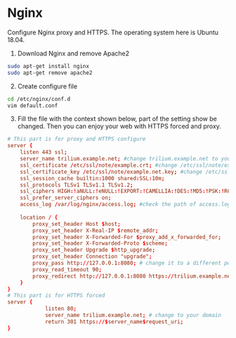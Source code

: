 # Nginx
Configure Nginx proxy and HTTPS. The operating system here is Ubuntu 18.04.

1.  Download Nginx and remove Apache2

```sh
sudo apt-get install nginx
sudo apt-get remove apache2
```

2.  Create configure file

```sh
cd /etc/nginx/conf.d
vim default.conf
```

3.  Fill the file with the context shown below, part of the setting show be changed. Then you can enjoy your web with HTTPS forced and proxy.

```conf
# This part is for proxy and HTTPS configure
server {
    listen 443 ssl;
    server_name trilium.example.net; #change trilium.example.net to your domain without HTTPS or HTTP.
    ssl_certificate /etc/ssl/note/example.crt; #change /etc/ssl/note/example.crt to your path of crt file.
    ssl_certificate_key /etc/ssl/note/example.net.key; #change /etc/ssl/note/example.net.key to your path of key file.
    ssl_session_cache builtin:1000 shared:SSL:10m;
    ssl_protocols TLSv1 TLSv1.1 TLSv1.2;
    ssl_ciphers HIGH:!aNULL:!eNULL:!EXPORT:!CAMELLIA:!DES:!MD5:!PSK:!RC4;
    ssl_prefer_server_ciphers on;
    access_log /var/log/nginx/access.log; #check the path of access.log, if it doesn't fit your file, change it
    
    location / {
        proxy_set_header Host $host;
        proxy_set_header X-Real-IP $remote_addr;
        proxy_set_header X-Forwarded-For $proxy_add_x_forwarded_for;
        proxy_set_header X-Forwarded-Proto $scheme;
        proxy_set_header Upgrade $http_upgrade;
        proxy_set_header Connection "upgrade";
        proxy_pass http://127.0.0.1:8080; # change it to a different port if non-default is used
        proxy_read_timeout 90;
        proxy_redirect http://127.0.0.1:8080 https://trilium.example.net; # change them based on your IP, port and domain
    }
}
# This part is for HTTPS forced
server {
            listen 80;
            server_name trilium.example.net; # change to your domain
            return 301 https://$server_name$request_uri;
}
```
